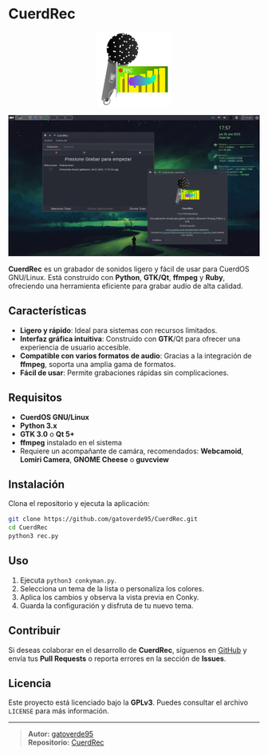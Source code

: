 # CuerdRec

<p align="center">
  <img src="icons/rec.svg" alt="CuerdRec Logo" width="150"/>
</p>

<p align="center">
  <img src="assets/capture1.png" alt="Captura 1" width="900"/>
</p>


**CuerdRec** es un grabador de sonidos ligero y fácil de usar para CuerdOS GNU/Linux. Está construido con **Python**, **GTK/Qt**, **ffmpeg** y **Ruby**, ofreciendo una herramienta eficiente para grabar audio de alta calidad.

## Características

- **Ligero y rápido**: Ideal para sistemas con recursos limitados.
- **Interfaz gráfica intuitiva**: Construido con **GTK**/Qt para ofrecer una experiencia de usuario accesible.
- **Compatible con varios formatos de audio**: Gracias a la integración de **ffmpeg**, soporta una amplia gama de formatos.
- **Fácil de usar**: Permite grabaciones rápidas sin complicaciones.

## Requisitos

- **CuerdOS GNU/Linux**
- **Python 3.x**
- **GTK 3.0** o **Qt 5+**
- **ffmpeg** instalado en el sistema
- Requiere un acompañante de camára, recomendados: **Webcamoid**, **Lomiri Camera**, **GNOME Cheese** o **guvcview**

## Instalación

Clona el repositorio y ejecuta la aplicación:

```bash
git clone https://github.com/gatoverde95/CuerdRec.git
cd CuerdRec
python3 rec.py
```

## Uso

1. Ejecuta `python3 conkyman.py`.
2. Selecciona un tema de la lista o personaliza los colores.
3. Aplica los cambios y observa la vista previa en Conky.
4. Guarda la configuración y disfruta de tu nuevo tema.

## Contribuir

Si deseas colaborar en el desarrollo de **CuerdRec**, síguenos en [GitHub](https://github.com/gatoverde95/CuerdRec) y envía tus **Pull Requests** o reporta errores en la sección de **Issues**.

## Licencia

Este proyecto está licenciado bajo la **GPLv3**. Puedes consultar el archivo `LICENSE` para más información.

---

> **Autor:** [gatoverde95](https://github.com/gatoverde95)  
> **Repositorio:** [CuerdRec](https://github.com/gatoverde95/CuerdRec)
